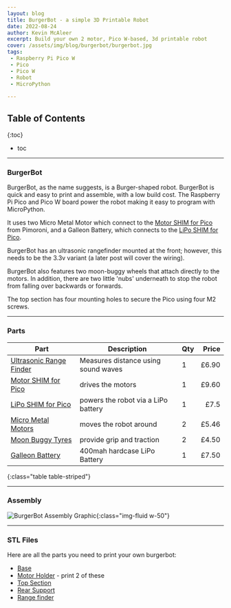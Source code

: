 ```yaml
---
layout: blog
title: BurgerBot - a simple 3D Printable Robot
date: 2022-08-24
author: Kevin McAleer
excerpt: Build your own 2 motor, Pico W-based, 3d printable robot
cover: /assets/img/blog/burgerbot/burgerbot.jpg
tags:
 - Raspberry Pi Pico W
 - Pico
 - Pico W
 - Robot
 - MicroPython
 
---
```


## Table of Contents

{:toc}
* toc

---

### BurgerBot
BurgerBot, as the name suggests, is a Burger-shaped robot. BurgerBot is quick and easy to print and assemble, with a low build cost. The Raspberry Pi Pico and Pico W board power the robot making it easy to program with MicroPython.

It uses two Micro Metal Motor which connect to the [Motor SHIM for Pico](https://shop.pimoroni.com/products/motor-shim-for-pico) from Pimoroni, and a Galleon Battery, which connects to the [LiPo SHIM for Pico](https://shop.pimoroni.com/products/pico-lipo-shim).

BurgerBot has an ultrasonic rangefinder mounted at the front; however, this needs to be the 3.3v variant (a later post will cover the wiring).

BurgerBot also features two moon-buggy wheels that attach directly to the motors. In addition, there are two little 'nubs' underneath to stop the robot from falling over backwards or forwards. 

The top section has four mounting holes to secure the Pico using four M2 screws.

---

### Parts

Part                                                                                                     | Description                         | Qty | Price
---------------------------------------------------------------------------------------------------------|-------------------------------------|-----|-----:
[Ultrasonic Range Finder](https://shop.pimoroni.com/products/ultrasonic-distance-sensor)                 | Measures distance using sound waves | 1   | £6.90
[Motor SHIM for Pico](https://shop.pimoroni.com/products/motor-shim-for-pico)                            | drives the motors                   | 1   | £9.60
[LiPo SHIM for Pico ](https://shop.pimoroni.com/products/pico-lipo-shim)                                 | powers the robot via a LiPo battery | 1   |  £7.5
[Micro Metal Motors](https://shop.pimoroni.com/products/micro-metal-gearmotor-with-motor-connector-shim) | moves the robot around              | 2   | £5.46
[Moon Buggy Tyres](https://shop.pimoroni.com/products/moon-buggy-wheels-pair)                            | provide grip and traction           | 2   | £4.50
[Galleon Battery](https://shop.pimoroni.com/products/galleon-400mah-battery)                             | 400mah hardcase LiPo Battery        | 1   | £7.50
{:class="table table-striped"}

---

### Assembly

![BurgerBot Assembly Graphic](/assets/img/blog/burgerbot/assembly.png){:class="img-fluid w-50"}

---

### STL Files

Here are all the parts you need to print your own burgerbot:

* [Base](/assets/stl/burgerbot/base.stl)
* [Motor Holder](/assets/stl/burgerbot/motor_holder.stl) - print 2 of these
* [Top Section](/assets/stl/burgerbot/top_section.stl)
* [Rear Support](/assets/stl/burgerbot/support.stl)
* [Range finder](/assets/stl/burgerbot/rangefinder.stl)

